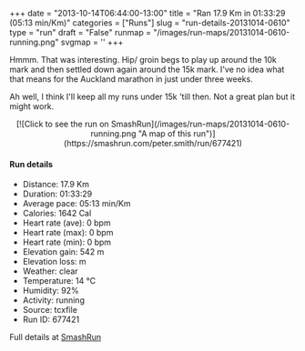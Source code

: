 +++
date = "2013-10-14T06:44:00-13:00"
title = "Ran 17.9 Km in 01:33:29 (05:13 min/Km)"
categories = ["Runs"]
slug = "run-details-20131014-0610"
type = "run"
draft = "False"
runmap = "/images/run-maps/20131014-0610-running.png"
svgmap = '<polyline points="64 66, 65 64, 67 65, 68 64, 69 63, 69 62, 69 61, 67 60, 65 60, 62 60, 61 60, 54 62, 53 63, 45 69, 43 71, 33 74, 30 73, 30 72, 30 72, 29 69, 26 67, 22 67, 18 69, 11 66, 8 61, 0 54, 3 51, 9 51, 11 49, 18 47, 19 45, 24 41, 34 40, 32 31, 33 28, 34 26, 37 25, 38 25, 38 30, 41 33, 44 36, 48 37, 52 39, 53 38, 55 37, 56 34, 58 31, 61 28, 63 28, 64 28, 59 33, 59 33, 74 38, 76 38, 85 40, 88 42, 93 43, 96 44, 100 45, 100 46, 98 48, 94 46, 92 47, 88 49, 87 49, 87 46, 85 44, 85 43, 83 42, 83 44, 85 47, 84 48, 84 49, 82 51, 81 53">'
+++

Hmmm. That was interesting. Hip/ groin begs to play up around the 10k mark and then settled down again around the 15k mark. I've no idea what that means for the Auckland marathon in just under three weeks. 

Ah well, I think I'll keep all my runs under 15k 'till then. Not a great plan but it might work. 

<!--more-->

<center>
[![Click to see the run on SmashRun](/images/run-maps/20131014-0610-running.png "A map of this run")](https://smashrun.com/peter.smith/run/677421)
</center>

#### Run details

* Distance: 17.9 Km
* Duration: 01:33:29
* Average pace: 05:13 min/Km
* Calories: 1642 Cal
* Heart rate (ave): 0 bpm
* Heart rate (max): 0 bpm
* Heart rate (min): 0 bpm
* Elevation gain: 542 m
* Elevation loss:  m
* Weather: clear
* Temperature: 14 &deg;C
* Humidity: 92%
* Activity: running
* Source: tcxfile
* Run ID: 677421

Full details at [SmashRun](https://smashrun.com/peter.smith/run/677421)